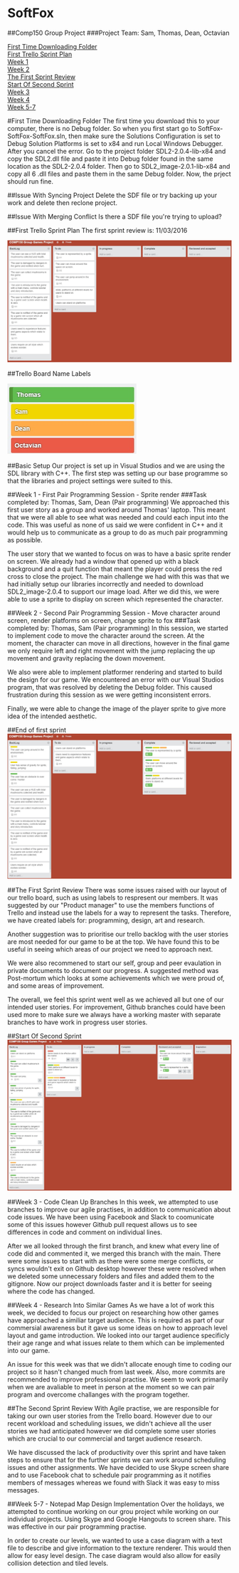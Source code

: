 # SoftFox
##Comp150 Group Project
###Project Team: Sam, Thomas, Dean, Octavian

[First Time Downloading Folder](#first-time-downloading-folder)  
[First Trello Sprint Plan](#first-trello-sprint-plan)  
[Week 1](#week-1---first-pair-programming-session---sprite-render)  
[Week 2](#week-2---second-pair-programming-session---move-character-around-screen,-render-platforms-on-screen,-change-sprite-to-fox)  
[The First Sprint Review](#the-first-sprint-review)  
[Start Of Second Sprint](#start-of-second-sprint)  
[Week 3](#week-3---code-clean-up-branches)  
[Week 4](#week-4---research-into-similar-games)  
[Week 5-7](#week-5-7---notepad-map-design-implementation)  

#First Time Downloading Folder
The first time you download this to your computer, there is no Debug folder. So when you first start go to SoftFox-SoftFox-SoftFox.sln, then make sure the Solutions Configuration is set to Debug Solution Platforms is set to x84 and run Local Windows Debugger. After you cancel the error. Go to the project folder SDL2-2.0.4-lib-x84 and copy the SDL2.dll file and paste it into Debug folder found in the same location as the SDL2-2.0.4 folder. Then go to SDL2_image-2.0.1-lib-x84 and copy all 6 .dll files and paste them in the same Debug folder. Now, the prject should run fine.

##Issue With Syncing Project
Delete the SDF file or try backing up your work and delete then reclone project.

##Issue With Merging Conflict
Is there a SDF file you're trying to upload?

##First Trello Sprint Plan
The first sprint review is: 11/03/2016

![alt text][first_sprint_plan_group]

[first_sprint_plan_group]: https://github.com/sw180283/SoftFox/blob/master/Trello/First_Sprint_Plan_Group.jpg "First Trello Sprint Plan"

##Trello Board Name Labels

![alt text][trello_board_name_label]

[trello_board_name_label]: https://github.com/sw180283/SoftFox/blob/master/Trello/Trello_Board_Name_Labels.jpg "Trello Board Name Labels"

##Basic Setup
Our project is set up in Visual Studios and we are using the SDL library with C++. The first step was setting up our base programme so that the libraries and project settings were suited to this.

##Week 1 - First Pair Programming Session - Sprite render
###Task completed by: Thomas, Sam, Dean (Pair programming)
We approached this first user story as a group and worked around Thomas' laptop. This meant that we were all able to see what was needed and could each input into the code. This was useful as none of us said we were confident in C++ and it would help us to communicate as a group to do as much pair programming as possible.

The user story that we wanted to focus on was to have a basic sprite render on screen. We already had a window that opened up with a black background and a quit function that meant the player could press the red cross to close the project. The main challenge we had with this was that we had initially setup our libraries incorrectly and needed to download SDL2_image-2.0.4 to support our image load. After we did this, we were able to use a sprite to display on screen which represented the character.

##Week 2 - Second Pair Programming Session - Move character around screen, render platforms on screen, change sprite to fox
###Task completed by: Thomas, Sam (Pair programming)
In this session, we started to implement code to move the character around the screen. At the moment, the character can move in all directions, however in the final game we only require left and right movement with the jump replacing the up movement and gravity replacing the down movement.

We also were able to implement platformer rendering and started to build the design for our game. We encountered an error with our Visual Studios program, that was resolved by deleting the Debug folder. This caused frustration during this session as we were getting inconsistent errors.

Finally, we were able to change the image of the player sprite to give more idea of the intended aesthetic.

##End of first sprint
![alt text][End_of_first_sprint]

[End_of_first_sprint]: https://github.com/sw180283/SoftFox/blob/master/Trello/First_Complete_Sprint_Plan.jpg "End Of First Sprint"

##The First Sprint Review
There was some issues raised with our layout of our trello board, such as using labels to respresent our members. It was suggested by our "Product manager" to use the members functions of Trello and instead use the labels for a way to represent the tasks. Therefore, we have created labels for: programming, design, art and research.

Another suggestion was to prioritise our trello backlog with the user stories are most needed for our game to be at the top. We have found this to be useful in seeing which areas of our project we need to approach next.

We were also recommened to start our self, group and peer evaulation in private documents to document our progress. A suggested method was Post-mortum which looks at some achievements which we were proud of, and some areas of improvement.

The overall, we feel this sprint went well as we achieved all but one of our intended user stories. For improvement, Github branches could have been used more to make sure we always have a working master with separate branches to have work in progress user stories.

##Start Of Second Sprint
![alt text][Start_of_second_sprint] 

[Start_of_second_sprint]: https://github.com/sw180283/SoftFox/blob/master/Trello/Second_Group_Sprint_Plan.jpg "Start Of Second Sprint"

##Week 3 - Code Clean Up Branches
In this week, we attempted to use branches to improve our agile practises, in addition to communication about code issues. We have been using Facebook and Slack to coomunicate some of this issues however Github pull request allows us to see differences in code and comment on individual lines.

After we all looked through the first branch, and knew what every line of code did and commented it, we merged this branch with the main. There were some issues to start with as there were some merge conflicts, or syncs wouldn't exit on Github desktop however these were resolved when we deleted some unnecessary folders and files and added them to the gitignore. Now our project downloads faster and it is better for seeing where the code has changed.

##Week 4 - Research Into Similar Games
As we have a lot of work this week, we decided to focus our project on researching how other games have approached a similiar target audience. This is required as part of our commersial awareness but it gave us some ideas on how to approach level layout and game introduction. We looked into our target audience specificly their age range and what issues relate to them which can be implemented into our game.

An issue for this week was that we didn't allocate enough time to coding our project so it hasn't changed much from last week. Also, more commits are recommended to improve professional practise. We seem to work primarily when we are avaliable to meet in person at the moment so we can pair program and overcome challanges with the program together.

##The Second Sprint Review
With Agile practise, we are responsible for taking our own user stories from the Trello board. However due to our recent workload and scheduling issues, we didn't achieve all the user stories we had anticipated however we did complete some user stories which are crucial to our commercial and target audience research.

We have discussed the lack of productivity over this sprint and have taken steps to ensure that for the further sprints we can work around scheduling issues and other assignments. We have decided to use Skype screen share and to use Facebook chat to schedule pair programming as it notifies members of messages whereas we found with Slack it was easy to miss messages.

##Week 5-7 - Notepad Map Design Implementation
Over the holidays, we attempted to continue working on our grou project while working on our individual projects. Using Skype and Google Hangouts to screen share. This was effective in our pair programming practise.  

In order to create our levels, we wanted to use a case diagram with a text file to describe and give information to the texture renderer. This would then allow for easy level design. The case diagram would also allow for easily collision detection and tiled levels.
